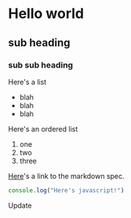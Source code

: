 # Hello world
## sub heading
### sub sub heading

Here's a list

- blah
- blah
- blah

Here's an ordered list

1. one
2. two
3. three

[Here](http://daringfireball.net/projects/markdown/syntax)'s a link to the markdown spec.

```javascript
console.log("Here's javascript!")
```

Update